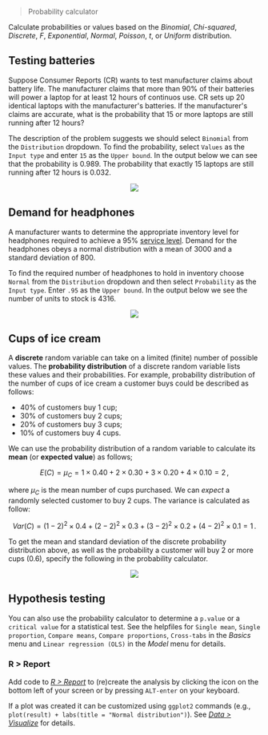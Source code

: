 > Probability calculator

Calculate probabilities or values based on the _Binomial_, _Chi-squared_, _Discrete_, _F_, _Exponential_, _Normal_, _Poisson_, _t_, or _Uniform_ distribution.

## Testing batteries

Suppose Consumer Reports (CR) wants to test manufacturer claims about battery life. The manufacturer claims that more than 90% of their batteries will power a laptop for at least 12 hours of continuos use. CR sets up 20 identical laptops with the manufacturer's batteries. If the manufacturer's claims are accurate, what is the probability that 15 or more laptops are still running after 12 hours?

The description of the problem suggests we should select `Binomial` from the `Distribution` dropdown. To find the probability, select `Values` as the `Input type` and enter `15` as the `Upper bound`. In the output below we can see that the probability is 0.989. The probability that exactly 15 laptops are still running after 12 hours is 0.032.

<p align="center"><img src="figures_basics/prob_calc_batteries.png"></p>

## Demand for headphones

A manufacturer wants to determine the appropriate inventory level for headphones required to achieve a 95% <a href="https://en.wikipedia.org/wiki/Service_level" target="_blank">service level</a>. Demand for the headphones obeys a normal distribution with a mean of 3000 and a standard deviation of 800.

To find the required number of headphones to hold in inventory choose `Normal` from the `Distribution` dropdown and then select `Probability` as the `Input type`. Enter `.95` as the `Upper bound`. In the output below we see the number of units to stock is 4316.

<p align="center"><img src="figures_basics/prob_calc_headphones.png"></p>

## Cups of ice cream

A **discrete** random variable can take on a limited (finite) number of possible values. The **probability distribution** of a discrete random variable lists these values and their probabilities. For example, probability distribution of the number of cups of ice cream a customer buys could be described as follows:

* 40% of customers buy 1 cup;
* 30% of customers buy 2 cups;
* 20% of customers buy 3 cups;
* 10% of customers buy 4 cups.

We can use the probability distribution of a random variable to calculate its **mean** (or **expected value**) as follows;

$$
  E(C) = \mu_C = 1 \times 0.40 + 2 \times 0.30 + 3 \times 0.20 + 4 \times 0.10 = 2\,,
$$

where $\mu_C$ is the mean number of cups purchased. We can _expect_ a randomly selected customer to buy 2 cups. The variance is calculated as follow:

$$
  Var(C) = (1 - 2)^2 \times 0.4 + (2 - 2)^2 \times 0.3 + (3 - 2)^2 \times 0.2 + (4 - 2)^2 \times 0.1 = 1\,.
$$

To get the mean and standard deviation of the discrete probability distribution above, as well as the probability a customer will buy 2 or more cups (0.6), specify the following in the probability calculator.

<p align="center"><img src="figures_basics/prob_calc_icecream.png"></p>

## Hypothesis testing

You can also use the probability calculator to determine a `p.value` or a `critical value` for a statistical test. See the helpfiles for `Single mean`, `Single proportion`, `Compare means`, `Compare proportions`, `Cross-tabs` in the _Basics_ menu and `Linear regression (OLS)` in the _Model_ menu for details.

### R > Report

Add code to <a href="https://radiant-rstats.github.io/docs/data/report.html" target="_blank">_R > Report_</a> to (re)create the analysis by clicking the <i title="report results" class="fa fa-edit"></i> icon on the bottom left of your screen or by pressing `ALT-enter` on your keyboard. 

If a plot was created it can be customized using `ggplot2` commands (e.g., `plot(result) + labs(title = "Normal distribution")`). See <a href="https://radiant-rstats.github.io/docs/data/visualize.html" target="_blank">_Data > Visualize_</a> for details.
